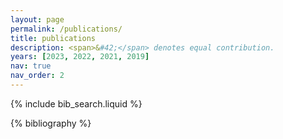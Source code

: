 ```yaml
---
layout: page
permalink: /publications/
title: publications
description: <span>&#42;</span> denotes equal contribution.
years: [2023, 2022, 2021, 2019]
nav: true
nav_order: 2
---
```


<!-- _pages/publications.md -->

<!-- Bibsearch Feature -->

{% include bib_search.liquid %}

<div class="publications">

{% bibliography %}

</div>
